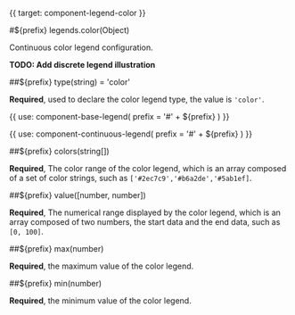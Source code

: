 {{ target: component-legend-color }}

#${prefix} legends.color(Object)

Continuous color legend configuration.

**TODO: Add discrete legend illustration**

##${prefix} type(string) = 'color'

**Required**, used to declare the color legend type, the value is `'color'`.

{{ use: component-base-legend(
  prefix = '#' + ${prefix} 
) }}

{{
  use: component-continuous-legend(
    prefix = '#' + ${prefix} 
  )
}}

##${prefix}  colors(string[])

**Required**,  The color range of the color legend, which is an array composed of a set of color strings, such as `['#2ec7c9','#b6a2de','#5ab1ef]`.

##${prefix}  value([number, number])

**Required**, The numerical range displayed by the color legend, which is an array composed of two numbers, the start data and the end data, such as `[0, 100]`.

##${prefix}  max(number)

**Required**, the maximum value of the color legend.

##${prefix}  min(number)

**Required**, the minimum value of the color legend.